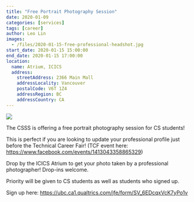 ```yaml
---
title: "Free Portrait Photography Session"
date: 2020-01-09
categories: [services]
tags: [career]
author: Leo Lin
images:
  - /files/2020-01-15-free-professional-headshot.jpg
start_date: 2020-01-15 15:00:00
end_date: 2020-01-15 17:00:00
location:
  name: Atrium, ICICS
  address:
    streetAddress: 2366 Main Mall
    addressLocality: Vancouver
    postalCode: V6T 1Z4
    addressRegion: BC
    addressCountry: CA
---
```


![](/files/2020-01-15-free-professional-headshot.jpg)

The CSSS is offering a free portrait photography session for CS students!

This is perfect if you are looking to update your professional profile just before the Technical Career Fair! (TCF event here: https://www.facebook.com/events/1413043358865329)

Drop by the ICICS Atrium to get your photo taken by a professional photographer! Drop-ins welcome.

Priority will be given to CS students as well as students who signed up.

Sign up here: https://ubc.ca1.qualtrics.com/jfe/form/SV_6EDcqxVcK7yPo1v
